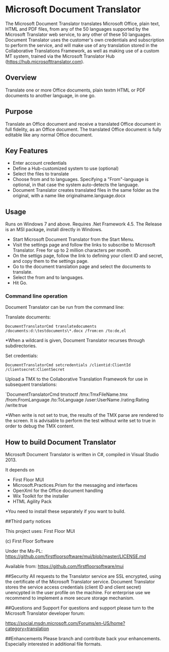 # Microsoft Document Translator
The Microsoft Document Translator translates Microsoft Office, plain text, HTML and PDF files, from any of the 50 languages supported by the Microsoft Translator web service, to any other of these 50 languages.
Document Translator uses the customer's own credentials and subscription to perform the service, and will make use of any translation stored in the Collaborative Translations Framework,
as well as making use of a custom MT system, trained via the Microsoft Translator Hub (https://hub.microsofttranslator.com).

## Overview
Translate one or more Office documents, plain textm HTML or PDF documents to another language, in one go. 

## Purpose
Translate an Office document and receive a translated Office document in full fidelity, as an Office document. The translated Office document is fully editable like any normal Office document. 

## Key Features
- Enter account credentials
- Define a Hub-customized system to use (optional)
- Select the files to translate
- Choose from and to languages. Specifying a "From"-language is optional, in that case the system auto-detects the language.
- Document Translator creates translated files in the same folder as the original, with a name like originalname.language.docx

## Usage
Runs on Windows 7 and above.
Requires .Net Framework 4.5.
The Release is an MSI package, install directly in Windows.

- Start Microsoft Document Translator from the Start Menu.
- Visit the settings page and follow the links to subscribe to Microsoft Translator. Free for up to 2 million characters per month.
- On the settigs page, follow the link to defining your client ID and secret, and copy them to the settings page.
- Go to the document translation page and select the documents to translate.
- Select the from and to languages.
- Hit Go.

### Command line operation
Document Translator can be run from the command line:

Translate documents:

`DocumentTranslatorCmd translatedocuments /documents:d:\testdocuments\*.docx /from:en /to:de,el`

*When a wildcard is given, Document Translator recurses through subdirectories.


Set credentials:

`DocumentTranslatorCmd setcredentials /clientid:ClientId /clientsecret:ClientSecret`

Upload a TMX to the Collaborative Translation Framework for use in subsequent translations:

`DocumentTranslatorCmd tmxtoctf /tmx:TmxFileName.tmx /from:FromLanguage /to:ToLanguage /user:UserName /rating:Rating /write:true

*When write is not set to true, the results of the TMX parse are rendered to the screen. It is advisable to perform the
test without write set to true in order to debug the TMX content. 


## How to build Document Translator
Microsoft Document Translator is written in C#, compiled in Visual Studio 2013.

It depends on

- First Floor MUI
- Microsoft.Practices.Prism for the messaging and interfaces
- OpenXml for the Office document handling
- Wix Toolkit for the installer
- HTML Agility Pack

*You need to install these separately if you want to build.


##Third party notices

This project uses:
First Floor MUI

(c) First Floor Software

Under the Ms-PL: https://github.com/firstfloorsoftware/mui/blob/master/LICENSE.md

Available from: https://github.com/firstfloorsoftware/mui




##Security
All requests to the Translator service are SSL encrypted, using the certificate of the Microsoft Translator service.
Document Translator stores the service access credentials (client ID and client secret) unencypted in the
user profile on the machine. For enterprise use we recommend to implement a more secure storage mechanism.

##Questions and Support
For questions and support please turn to the Microsoft Translator developer forum: 

https://social.msdn.microsoft.com/Forums/en-US/home?category=translation

##Enhancements
Please branch and contribute back your enhancements. Especially interested in additional file formats.

